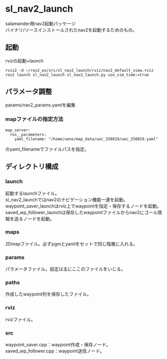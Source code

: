 # sl_nav2_launch

salamander用nav2起動パッケージ  
バイナリ/ソースインストールされたnav2を起動するためのもの。


## 起動

rvizの起動+launch
```
rviz2 -d ~/ros2_ws/src/sl_nav2_launch/rviz/nav2_default_view.rviz
ros2 launch sl_nav2_launch sl_nav2_launch.py use_sim_time:=true
```

## パラメータ調整
params/nav2_params.yamlを編集

### mapファイルの指定方法
```
map_server:
  ros__parameters:
    yaml_filename: "/home/ueno/map_data/uec_250819/uec_250819.yaml"
```
のyaml_filenameでファイルパスを指定。


## ディレクトリ構成

### launch
起動するlaunchファイル。  
sl_nav2_launchではnav2のナビゲーション機能一連を起動。  
waypoint_saver_launchはrviz上でwaypointを指定・保存するノードを起動。  
saved_wp_follower_launchは保存したwaypointファイルからnav2にゴール情報を送るノードを起動。


### maps
2Dmapファイル。必ずpgmとyamlをセットで同じ階層に入れる。

### params
パラメータファイル。設定は主にここのファイルをいじる。

### paths
作成したwaypoint列を保存したファイル。

### rviz
rvizファイル。

### src
waypoint_saver.cpp：waypoint作成・保存ノード。  
saved_wp_follower.cpp：waypoint送信ノード。



